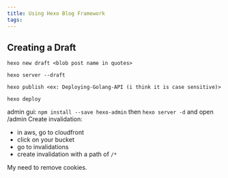 ```yaml
---
title: Using Hexo Blog Framework
tags:
---
```


## Creating a Draft
```
hexo new draft <blob post name in quotes>
```

```
hexo server --draft
```

```
hexo publish <ex: Deploying-Golang-API (i think it is case sensitive)>
```

```
hexo deploy
```
admin gui: 
`npm install --save hexo-admin`
then `hexo server -d` and open /admin
Create invalidation:
- in aws, go to cloudfront
- click on your bucket
- go to invalidations
- create invalidation with a path of `/*`

My need to remove cookies.
